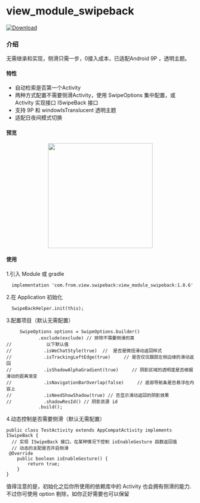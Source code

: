 # view_module_swipeback

[ ![Download](https://api.bintray.com/packages/xwc/AndroidLibrary/view_module_swipeback/images/download.svg?version=1.0.3) ](https://bintray.com/xwc/AndroidLibrary/view_module_swipeback/1.0.3/link)

### 介绍
无需继承和实现，侧滑只需一步，0接入成本，已适配Android 9P ，透明主题。

#### 特性
- 自动检索是否第一个Activity
- 两种方式配置不需要侧滑Activity，使用 SwipeOptions 集中配置，或 Activity 实现接口 ISwipeBack 接口
- 支持 9P 和 windowIsTranslucent 透明主题
- 适配日夜间模式切换

#### 预览
<div width="100%" align="center"><img src="ezgif.com-video-to-gif.gif"  width="280px"/></div>

#### 使用
1.引入 Module 或 gradle
```
  implementation 'com.from.view.swipeback:view_module_swipeback:1.0.6'
```

2.在 Application 初始化
```
  SwipeBackHelper.init(this);
```
3.配置项目（默认无需配置）
```
     SwipeOptions options = SwipeOptions.builder()
            .exclude(exclude) // 排除不需要侧滑的类
//             以下默认值
//            .isWeChatStyle(true)  //  是否是微信滑动返回样式
//            .isTrackingLeftEdge(true)     // 是否仅仅跟踪左侧边缘的滑动返回
//            .isShadowAlphaGradient(true)     // 阴影区域的透明度是否根据滑动的距离渐变
//            .isNavigationBarOverlap(false)     // 底部导航条是否悬浮在内容上
//            .isNeedShowShadow(true) // 否显示滑动返回的阴影效果
//            .shadowResId() // 阴影资源 id
            .build();
```
4.动态控制是否需要侧滑（默认无需配置）
```
public class TestActivity extends AppCompatActivity implements ISwipeBack {
  // 实现 ISwipeBack 接口，在某种情况下控制 isEnableGesture 函数返回值
  // 动态的支配是否开启侧滑
 @Override
    public boolean isEnableGesture() {
        return true;
    }
}
```

值得注意的是，初始化之后你所使用的依赖库中的 Activity 也会拥有侧滑的能力.
不过你可使用 option 剔除，如你正好需要也可以保留








